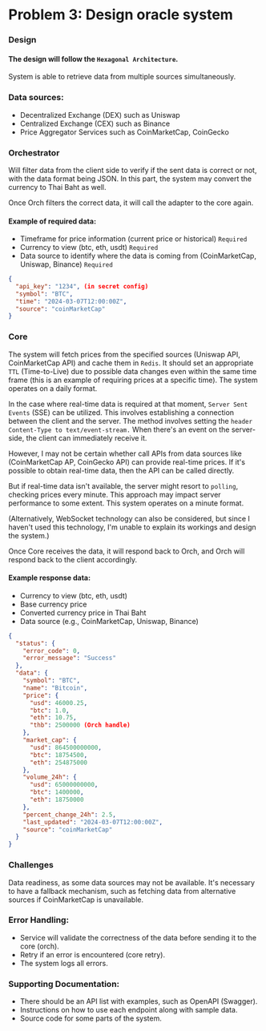# Problem 3: Design oracle system

### Design
#### The design will follow the `Hexagonal Architecture`.
System is able to retrieve data from multiple sources simultaneously.

### Data sources:
- Decentralized Exchange (DEX) such as Uniswap
- Centralized Exchange (CEX) such as Binance
- Price Aggregator Services such as CoinMarketCap, CoinGecko

### Orchestrator
Will filter data from the client side to verify if the sent data is correct or not, with the data format being JSON. In this part, the system may convert the currency to Thai Baht as well.

Once Orch filters the correct data, it will call the adapter to the core again.

#### Example of required data:

- Timeframe for price information (current price or historical)  `Required`
- Currency to view (btc, eth, usdt) `Required`
- Data source to identify where the data is coming from (CoinMarketCap, Uniswap, Binance) `Required`

```json
{
  "api_key": "1234", (in secret config)
  "symbol": "BTC",
  "time": "2024-03-07T12:00:00Z",
  "source": "coinMarketCap"
}
```

### Core
The system will fetch prices from the specified sources (Uniswap API, CoinMarketCap API) and cache them in `Redis`. It should set an appropriate `TTL` (Time-to-Live) due to possible data changes even within the same time frame (this is an example of requiring prices at a specific time). The system operates on a daily format.

In the case where real-time data is required at that moment, `Server Sent Events` (SSE) can be utilized. This involves establishing a connection between the client and the server. The method involves setting the `header Content-Type to text/event-stream.` When there's an event on the server-side, the client can immediately receive it.

However, I may not be certain whether call APIs from data sources like (CoinMarketCap AP, CoinGecko API) can provide real-time prices. If it's possible to obtain real-time data, then the API can be called directly. 

But if real-time data isn't available, the server might resort to `polling`, checking prices every minute. This approach may impact server performance to some extent. This system operates on a minute format.

(Alternatively, WebSocket technology can also be considered, but since I haven't used this technology, I'm unable to explain its workings and design the system.)

Once Core receives the data, it will respond back to Orch, and Orch will respond back to the client accordingly.

#### Example response data:

- Currency to view (btc, eth, usdt)
- Base currency price
- Converted currency price in Thai Baht
- Data source (e.g., CoinMarketCap, Uniswap, Binance)

```json
{
  "status": {
    "error_code": 0,
    "error_message": "Success"
  },
  "data": {
    "symbol": "BTC",
    "name": "Bitcoin",
    "price": {
      "usd": 46000.25,
      "btc": 1.0,
      "eth": 10.75,
      "thb": 2500000 (Orch handle)
    },
    "market_cap": {
      "usd": 864500000000,
      "btc": 18754500,
      "eth": 254875000
    },
    "volume_24h": {
      "usd": 65000000000,
      "btc": 1400000,
      "eth": 18750000
    },
    "percent_change_24h": 2.5,
    "last_updated": "2024-03-07T12:00:00Z",
    "source": "coinMarketCap"
  }
}
```

### Challenges 
Data readiness, as some data sources may not be available. It's necessary to have a fallback mechanism, such as fetching data from alternative sources if CoinMarketCap is unavailable.

### Error Handling:

- Service will validate the correctness of the data before sending it to the core (orch).
- Retry if an error is encountered (core retry).
- The system logs all errors.

### Supporting Documentation:

- There should be an API list with examples, such as OpenAPI (Swagger).
- Instructions on how to use each endpoint along with sample data.
- Source code for some parts of the system.

